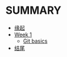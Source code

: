 # SUMMARY

* [缘起](/source/begin.md)
* [Week 1](/source/week1/introduction)
  * [Git basics](/source/git-basics.md)
* [结尾](./source/end.md)
